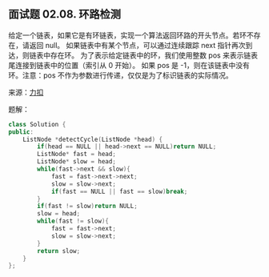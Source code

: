 ## 面试题 02.08. 环路检测
给定一个链表，如果它是有环链表，实现一个算法返回环路的开头节点。若环不存在，请返回 null。
如果链表中有某个节点，可以通过连续跟踪 next 指针再次到达，则链表中存在环。 为了表示给定链表中的环，我们使用整数 pos 来表示链表尾连接到链表中的位置（索引从 0 开始）。 如果 pos 是 -1，则在该链表中没有环。注意：pos 不作为参数进行传递，仅仅是为了标识链表的实际情况。

来源：[力扣](https://leetcode-cn.com/problems/linked-list-cycle-lcci)

题解：
```C++
class Solution {
public:
    ListNode *detectCycle(ListNode *head) {
        if(head == NULL || head->next == NULL)return NULL;
        ListNode* fast = head;
        ListNode* slow = head;
        while(fast->next && slow){
            fast = fast->next->next;
            slow = slow->next;
            if(fast == NULL || fast == slow)break;
        }
        if(fast != slow)return NULL;
        slow = head;
        while(fast != slow){
            fast = fast->next;
            slow = slow->next;
        }
        return slow;
    }
};
```
